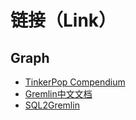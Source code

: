 # 链接（Link）

## Graph

- [TinkerPop Compendium](https://tinkerpop.apache.org/docs/current/)
- [Gremlin中文文档](http://tinkerpop-gremlin.cn/)
- [SQL2Gremlin](http://sql2gremlin.com/)
